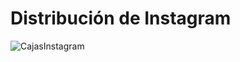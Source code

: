 # Distribución de Instagram

![CajasInstagram](https://user-images.githubusercontent.com/79233642/143478890-e74c0f01-cfe0-4835-b619-dd38cb2ab203.JPG)
